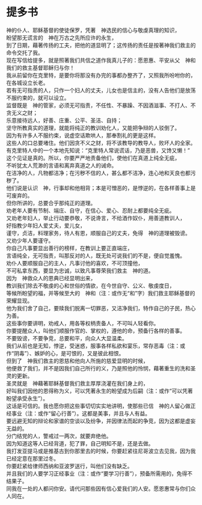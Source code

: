 # 提多书

  神的仆人、耶稣基督的使徒保罗，凭著　神选民的信心与敬虔真理的知识，  
  盼望那无谎言的　神在万古之先所应许的永生，  
  到了日期，藉著传扬的工夫，把他的道显明了；这传扬的责任是按著神我们救主的命令交托了我。  
  现在写信给提多，就是照著我们共信之道作我真儿子的：愿恩惠、平安从父　神和我们的救主基督耶稣归与你！  
  我从前留你在克里特，是要你将那没有办完的事都办整齐了，又照我所吩咐你的，在各城设立长老。  
  若有无可指责的人，只作一个妇人的丈夫，儿女也是信主的，没有人告他们是放荡不服约束的，就可以设立。  
  监督既是　神的管家，必须无可指责，不任性、不暴躁、不因酒滋事、不打人、不贪无义之财；  
  乐意接待远人，好善、庄重、公平、圣洁、自持；  
  坚守所教真实的道理，就能将纯正的教训劝化人，又能把争辩的人驳倒了。  
  因为有许多人不服约束，说虚空话欺哄人，那奉割礼的更是这样。  
  这些人的口总要堵住。他们因贪不义之财，将不该教导的教导人，败坏人的全家。  
  有克里特人中的一个本地先知说：“克里特人常说谎话，乃是恶兽，又馋又懒！”  
  这个见证是真的。所以，你要严严地责备他们，使他们在真道上纯全无疵，  
  不听犹太人荒渺的言语和离弃真道之人的诫命。  
  在洁净的人，凡物都洁净；在污秽不信的人，甚么都不洁净，连心地和天良也都污秽了。  
  他们说是认识　神，行事却和他相背；本是可憎恶的，是悖逆的，在各样善事上是可废弃的。  
  但你所讲的，总要合乎那纯正的道理。  
  劝老年人要有节制、端庄、自守，在信心、爱心、忍耐上都要纯全无疵。  
  又劝老年妇人，举止行动要恭敬，不说谗言，不给酒作奴仆，用善道教训人，  
  好指教少年妇人爱丈夫，爱儿女，  
  谨守，贞洁，料理家务，待人有恩，顺服自己的丈夫，免得　神的道理被毁谤。  
  又劝少年人要谨守。  
  你自己凡事要显出善行的榜样，在教训上要正直端庄，  
  言语纯全，无可指责，叫那反对的人，既无处可说我们的不是，便自觉羞愧。  
  劝仆人要顺服自己的主人，凡事讨他的喜欢，不可顶撞他，  
  不可私拿东西，要显为忠诚，以致凡事尊荣我们救主　神的道。  
  因为　神救众人的恩典已经显明出来，  
  教训我们除去不敬虔的心和世俗的情欲，在今世自守、公义、敬虔度日，  
  等候所盼望的福，并等候至大的　神和（注：或作无“和”字）我们救主耶稣基督的荣耀显现。  
  他为我们舍了自己，要赎我们脱离一切罪恶，又洁净我们，特作自己的子民，热心为善。  
  这些事你要讲明，劝戒人，用各等权柄责备人，不可叫人轻看你。  
  你要提醒众人，叫他们顺服作官的、掌权的，遵他的命，预备行各样的善事。  
  不要毁谤，不要争竞，总要和平，向众人大显温柔。  
  我们从前也是无知，悖逆，受迷惑，服事各样私欲和宴乐，常存恶毒（注：或作“阴毒”）、嫉妒的心，是可恨的，又是彼此相恨。  
  但到了　神我们救主的恩慈和他向人所施的慈爱显明的时候，  
  他便救了我们，并不是因我们自己所行的义，乃是照他的怜悯，藉著重生的洗和圣灵的更新。  
  圣灵就是　神藉著耶稣基督我们救主厚厚浇灌在我们身上的，  
  好叫我们因他的恩得称为义，可以凭著永生的盼望成为后嗣（注：或作“可以凭著盼望承受永生”）。  
  这话是可信的。我也愿你把这些事切切实实地讲明，使那些已信　神的人留心做正经事业（注：或作“留心行善”）。这都是美事，并且与人有益。  
  要远避无知的辩论和家谱的空谈以及纷争，并因律法而起的争竞，因为这都是虚妄无益的。  
  分门结党的人，警戒过一两次，就要弃绝他。  
  因为知道这等人已经背道，犯了罪，自己明知不是，还是去做。  
  我打发亚提马或是推基古到你那里去的时候，你要赶紧往尼哥波立去见我，因为我已经定意在那里过冬。  
  你要赶紧给律师西纳和亚波罗送行，叫他们没有缺乏。  
  并且我们的人要学习正经事业（注：或作“要学习行善”），预备所需用的，免得不结果子。  
  同我在一处的人都问你安。请代问那些因有信心爱我们的人安。愿恩惠常与你们众人同在。 
